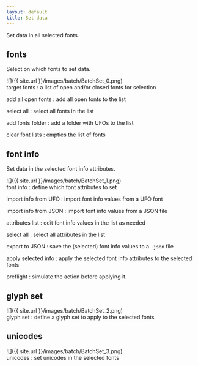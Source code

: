 ```yaml
---
layout: default
title: Set data
---
```


Set data in all selected fonts.

fonts
-----

Select on which fonts to set data.

<div class='row'>

<div class='col' markdown='1'>
![]({{ site.url }}/images/batch/BatchSet_0.png)
</div>

<div class='col' markdown='1'>
target fonts
: a list of open and/or closed fonts for selection

add all open fonts
: add all open fonts to the list

select all
: select all fonts in the list

add fonts folder
: add a folder with UFOs to the list

clear font lists
: empties the list of fonts
</div>

</div>

font info
---------

Set data in the selected font info attributes.

<div class='row'>

<div class='col' markdown='1'>
![]({{ site.url }}/images/batch/BatchSet_1.png)
</div>

<div class='col' markdown='1'>
font info
: define which font attributes to set

import info from UFO
: import font info values from a UFO font

import info from JSON
: import font info values from a JSON file

attributes list
: edit font info values in the list as needed

select all
: select all attributes in the list

export to JSON
: save the (selected) font info values to a `.json` file

apply selected info
: apply the selected font info attributes to the selected fonts

preflight
: simulate the action before applying it.
</div>

</div>

glyph set
---------

<div class='row'>

<div class='col' markdown='1'>
![]({{ site.url }}/images/batch/BatchSet_2.png)
</div>

<div class='col' markdown='1'>
glyph set
: define a glyph set to apply to the selected fonts
</div>

</div>

unicodes
--------

<div class='row'>

<div class='col' markdown='1'>
![]({{ site.url }}/images/batch/BatchSet_3.png)
</div>

<div class='col' markdown='1'>
unicodes
: set unicodes in the selected fonts
</div>

</div>

